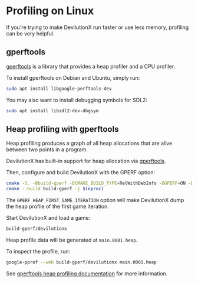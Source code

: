 # Profiling on Linux

If you're trying to make DevilutionX run faster or use less memory, profiling can be very helpful.

## gperftools

[gperftools] is a library that provides a heap profiler and a CPU profiler.

To install gperftools on Debian and Ubuntu, simply run:

```bash
sudo apt install libgoogle-perftools-dev
```

You may also want to install debugging symbols for SDL2:

```bash
sudo apt install libsdl2-dev-dbgsym
```

## Heap profiling with gperftools

Heap profiling produces a graph of all heap allocations that are alive between two points
in a program.

DevilutionX has built-in support for heap allocation via [gperftools].

Then, configure and build DevilutionX with the GPERF option:

```bash
cmake -S. -Bbuild-gperf -DCMAKE_BUILD_TYPE=RelWithDebInfo -DGPERF=ON -DGPERF_HEAP_FIRST_GAME_ITERATION=ON
cmake --build build-gperf -j $(nproc)
```

The `GPERF_HEAP_FIRST_GAME_ITERATION` option will make DevilutionX dump the heap profile of the first game
iteration.

Start DevilutionX and load a game:

```bash
build-gperf/devilutionx
```

Heap profile data will be generated at `main.0001.heap`.

To inspect the profile, run:

```bash
google-pprof --web build-gperf/devilutionx main.0001.heap
```

See [gperftools heap profiling documentation] for more information.

[gperftools]: https://github.com/gperftools/gperftools/wiki
[gperftools heap profiling documentation]: https://gperftools.github.io/gperftools/heapprofile.html
